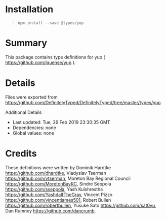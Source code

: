 # Installation
> `npm install --save @types/yup`

# Summary
This package contains type definitions for yup ( https://github.com/jquense/yup ).

# Details
Files were exported from https://github.com/DefinitelyTyped/DefinitelyTyped/tree/master/types/yup

Additional Details
 * Last updated: Tue, 26 Feb 2019 23:30:35 GMT
 * Dependencies: none
 * Global values: none

# Credits
These definitions were written by Dominik Hardtke <https://github.com/dhardtke>, Vladyslav Tserman <https://github.com/vtserman>, Moreton Bay Regional Council <https://github.com/MoretonBayRC>, Sindre Seppola <https://github.com/sseppola>, Yash Kulshrestha <https://github.com/YashdalfTheGray>, Vincent Pizzo <https://github.com/vincentjames501>, Robert Bullen <https://github.com/robertbullen>, Yusuke Sato <https://github.com/sat0yu>, Dan Rumney <https://github.com/dancrumb>.
